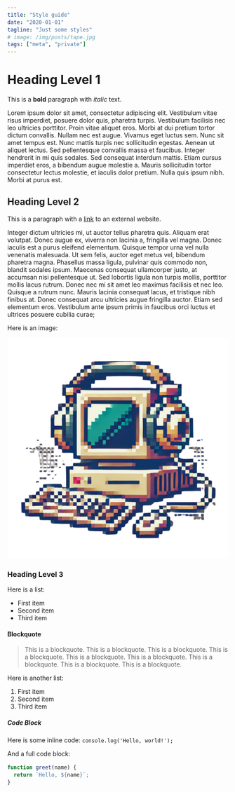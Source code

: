 ```yaml
---
title: "Style guide"
date: "2020-01-01"
tagline: "Just some styles"
# image: /img/posts/tape.jpg
tags: ["meta", "private"]
---
```


# Heading Level 1

This is a **bold** paragraph with _italic_ text.

Lorem ipsum dolor sit amet, consectetur adipiscing elit. Vestibulum vitae risus imperdiet, posuere dolor quis, pharetra turpis. Vestibulum facilisis nec leo ultricies porttitor. Proin vitae aliquet eros. Morbi at dui pretium tortor dictum convallis. Nullam nec est augue. Vivamus eget luctus sem. Nunc sit amet tempus est. Nunc mattis turpis nec sollicitudin egestas. Aenean ut aliquet lectus. Sed pellentesque convallis massa et faucibus. Integer hendrerit in mi quis sodales. Sed consequat interdum mattis. Etiam cursus imperdiet eros, a bibendum augue molestie a. Mauris sollicitudin tortor consectetur lectus molestie, et iaculis dolor pretium. Nulla quis ipsum nibh. Morbi at purus est.


## Heading Level 2

This is a paragraph with a [link](https://example.com) to an external website.

Integer dictum ultricies mi, ut auctor tellus pharetra quis. Aliquam erat volutpat. Donec augue ex, viverra non lacinia a, fringilla vel magna. Donec iaculis est a purus eleifend elementum. Quisque tempor urna vel nulla venenatis malesuada. Ut sem felis, auctor eget metus vel, bibendum pharetra magna. Phasellus massa ligula, pulvinar quis commodo non, blandit sodales ipsum. Maecenas consequat ullamcorper justo, at accumsan nisi pellentesque ut. Sed lobortis ligula non turpis mollis, porttitor mollis lacus rutrum. Donec nec mi sit amet leo maximus facilisis et nec leo. Quisque a rutrum nunc. Mauris lacinia consequat lacus, et tristique nibh finibus at. Donec consequat arcu ultricies augue fringilla auctor. Etiam sed elementum eros. Vestibulum ante ipsum primis in faucibus orci luctus et ultrices posuere cubilia curae;



Here is an image:

![Alt text](img/logo1.png)

### Heading Level 3

Here is a list:

- First item
- Second item
- Third item

#### Blockquote

> This is a blockquote. This is a blockquote. This is a blockquote. This is a blockquote. This is a blockquote. This is a blockquote. This is a blockquote. This is a blockquote. This is a blockquote.

Here is another  list:

1. First item
2. Second item
3. Third item


##### Code Block

Here is some inline code: `console.log('Hello, world!');`

And a full code block:

```javascript
function greet(name) {
  return `Hello, ${name}`;
}
